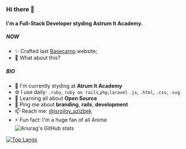 ### Hi there 👋

#### I'm a Full-Stack Developer styding Astrum It Academy.

##### NOW

- ✨ Crafted last [Basecamp](http://azizcamp.herokuapp.com/) website;
- 🍑 What about this?

##### BIO

- 🏢 I'm currently styding at **Atrum It Academy**
- ⚙️ I use daily: `.ruby`, `ruby on rails`,`php`,`laravel` `.js`, `.html`, `.css`, `.svg`
- 🌱 Learning all about **Open Source**
- 💬 Ping me about **branding**, **rails**, **development**
- 📫 Reach me: [@isroilov_azizbek](https://t.me/isroilov_azizbek)
- ⚡️ Fun fact: I'm a huge fan of all Anime <br />
![Anurag's GitHub stats](https://github-readme-stats.vercel.app/api?username=azizdevfull&show_icons=true&theme=radical) <br />

[![Top Langs](https://github-readme-stats.vercel.app/api/top-langs/?username=azizdevfull&layout=compact)](https://github.com/anuraghazra/github-readme-stats)
